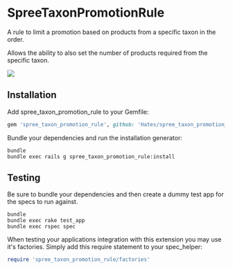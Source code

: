 SpreeTaxonPromotionRule
=======================

A rule to limit a promotion based on products from a specific taxon in the order.

Allows the ability to also set the number of products required from the specific taxon.

![](https://www.dropbox.com/s/jeo4dsv70vxn7uy/rwpv.png)

Installation
------------

Add spree_taxon_promotion_rule to your Gemfile:

```ruby
gem 'spree_taxon_promotion_rule', github: 'Hates/spree_taxon_promotion_rule'
```

Bundle your dependencies and run the installation generator:

```shell
bundle
bundle exec rails g spree_taxon_promotion_rule:install
```

Testing
-------

Be sure to bundle your dependencies and then create a dummy test app for the specs to run against.

```shell
bundle
bundle exec rake test_app
bundle exec rspec spec
```

When testing your applications integration with this extension you may use it's factories.
Simply add this require statement to your spec_helper:

```ruby
require 'spree_taxon_promotion_rule/factories'
```
